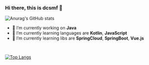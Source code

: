### Hi there, this is dcsmf 👋

![Anurag's GitHub stats](https://github-readme-stats.vercel.app/api?username=dcsmf&show_icons=true&locale=cn)

- 🔭 I’m currently working on **Java**
- 🌱 I’m currently learning languages are **Kotlin**, **JavaScript**
- 🌱 I’m currently learning libs are **SpringCloud**, **SpringBoot**, **Vue.js**
<br/>

[![Top Langs](https://github-readme-stats.vercel.app/api/top-langs/?username=dcsmf&layout=compact&locale=cn)](https://github.com/anuraghazra/github-readme-stats)

<!--
**dcsmf/dcsmf** is a ✨ _special_ ✨ repository because its `README.md` (this file) appears on your GitHub profile.

Here are some ideas to get you started:

- 🔭 I’m currently working on ...
- 🌱 I’m currently learning ...
- 👯 I’m looking to collaborate on ...
- 🤔 I’m looking for help with ...
- 💬 Ask me about ...
- 📫 How to reach me: ...
- 😄 Pronouns: ...
- ⚡ Fun fact: ...
-->
